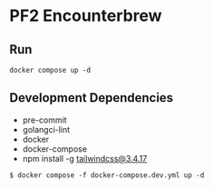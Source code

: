 # PF2 Encounterbrew

## Run

```
docker compose up -d
```

## Development Dependencies

- pre-commit
- golangci-lint
- docker
- docker-compose
- npm install -g tailwindcss@3.4.17

```
$ docker compose -f docker-compose.dev.yml up -d
```
